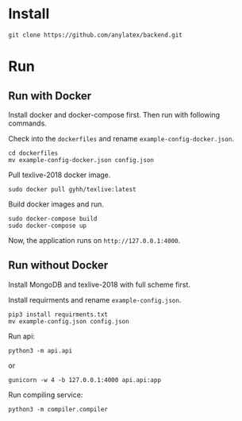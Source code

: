 # Install

```
git clone https://github.com/anylatex/backend.git
```

# Run

## Run with Docker

Install docker and docker-compose first. Then run with following commands.

Check into the `dockerfiles` and rename `example-config-docker.json`.

```
cd dockerfiles
mv example-config-docker.json config.json
```

Pull texlive-2018 docker image.

```
sudo docker pull gyhh/texlive:latest
```

Build docker images and run.

```
sudo docker-compose build
sudo docker-compose up

```

Now, the application runs on `http://127.0.0.1:4000`.


## Run without Docker

Install MongoDB and texlive-2018 with full scheme first.


Install requirments and rename `example-config.json`.

```
pip3 install requirments.txt
mv example-config.json config.json
```

Run api:

```
python3 -m api.api
```

or

```
gunicorn -w 4 -b 127.0.0.1:4000 api.api:app
```

Run compiling service:

```
python3 -m compiler.compiler
```

